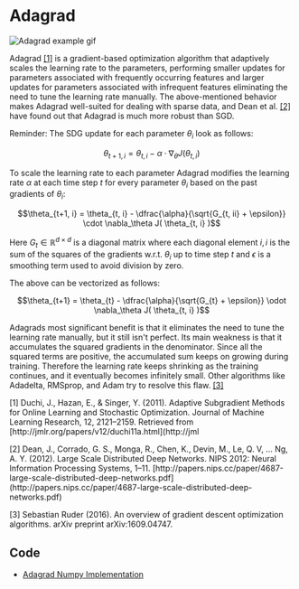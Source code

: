# Adagrad

![Adagrad example gif](doc/adagrad_example.gif)

Adagrad <a href="#citation1">[1]</a> is a gradient-based optimization algorithm that adaptively scales the learning rate to the parameters, performing smaller updates for parameters associated with frequently occurring features and larger updates for parameters associated with infrequent features eliminating the need to tune the learning rate manually. The above-mentioned behavior makes Adagrad well-suited for dealing with sparse data, and Dean et al. <a href="#citation2">[2]</a> have found out that Adagrad is much more robust than SGD.

Reminder: The SDG update for each parameter $\theta_i$ look as follows:

$$\theta_{t+1, i} = \theta_{t, i} - \alpha \cdot \nabla_\theta J( \theta_{t, i} )$$

To scale the learning rate to each parameter Adagrad modifies the learning rate $\alpha$ at each time step $t$ for every parameter $\theta_i$ based on the past gradients of $\theta_i$:

$$\theta_{t+1, i} = \theta_{t, i} - \dfrac{\alpha}{\sqrt{G_{t, ii} + \epsilon}} \cdot \nabla_\theta J( \theta_{t, i} )$$

Here $G_{t} \in \mathbb{R}^{d \times d}$ is a diagonal matrix where each diagonal element $i, i$ is the sum of the squares of the gradients w.r.t. $\theta_i$ up to time step $t$ and $\epsilon$ is a smoothing term used to avoid division by zero.

The above can be vectorized as follows:

$$\theta_{t+1} = \theta_{t} - \dfrac{\alpha}{\sqrt{G_{t} + \epsilon}} \odot \nabla_\theta J( \theta_{t, i} )$$

Adagrads most significant benefit is that it eliminates the need to tune the learning rate manually, but it still isn't perfect. Its main weakness is that it accumulates the squared gradients in the denominator. Since all the squared terms are positive, the accumulated sum keeps on growing during training. Therefore the learning rate keeps shrinking as the training continues, and it eventually becomes infinitely small. Other algorithms like Adadelta, RMSprop, and Adam try to resolve this flaw. <a href="#citation3">[3]</a>

<p id="citation1">[1] Duchi, J., Hazan, E., & Singer, Y. (2011). Adaptive Subgradient Methods for Online Learning and Stochastic Optimization. Journal of Machine Learning Research, 12, 2121–2159. Retrieved from [http://jmlr.org/papers/v12/duchi11a.html](http://jml
<p id="citation2">[2] Dean, J., Corrado, G. S., Monga, R., Chen, K., Devin, M., Le, Q. V, … Ng, A. Y. (2012). Large Scale Distributed Deep Networks. NIPS 2012: Neural Information Processing Systems, 1–11. [http://papers.nips.cc/paper/4687-large-scale-distributed-deep-networks.pdf](http://papers.nips.cc/paper/4687-large-scale-distributed-deep-networks.pdf)</p>
<p id="citation3">[3] Sebastian Ruder (2016). An overview of gradient descent optimization algorithms. arXiv preprint arXiv:1609.04747.</p>

## Code

- [Adagrad Numpy Implementation](code/adagrad.py)
